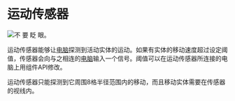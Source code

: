 # 运动传感器

![不 要 眨 眼。](oredict:opencomputers:motionSensor)

运动传感器能够让[电脑](../general/computer.md)探测到活动实体的运动。如果有实体的移动速度超过设定阈值，传感器会向与之相连的[电脑](../general/computer.md)输入一个信号。阈值可以在运动传感器所连接的电脑上用组件API修改。

运动传感器只能探测到它周围8格半径范围内的移动，而且移动实体需要在传感器的视线内。
